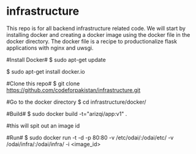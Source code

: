 infrastructure
==============

This repo is for all backend infrastructure related code. We will start by installing docker and creating a docker image using the docker file in the docker directory. The docker file is a recipe to productionalize flask applications with nginx and uwsgi.

#Install Docker#
$ sudo apt-get update

$ sudo apt-get install docker.io

#Clone this repo#
$ git clone https://github.com/codeforpakistan/infrastructure.git

#Go to the docker directory
$ cd infrastructure/docker/

#Build#
$ sudo docker build -t="arizqi/app:v1" .

#this will spit out an image id

#Run#
$ sudo docker run -t -d -p 80:80 -v /etc/odai/:/odai/etc/ -v /odai/infra/:/odai/infra/ -i <image_id>





